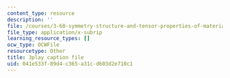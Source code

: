 ```yaml
---
content_type: resource
description: ''
file: /courses/3-60-symmetry-structure-and-tensor-properties-of-materials-fall-2005/041e533f89d4c365a31cd603d2e710c1_7rm5sVtj-hs.srt
file_type: application/x-subrip
learning_resource_types: []
ocw_type: OCWFile
resourcetype: Other
title: 3play caption file
uid: 041e533f-89d4-c365-a31c-d603d2e710c1
---
```

